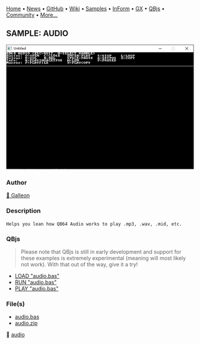 [Home](https://qb64.com) • [News](../../news.md) • [GitHub](https://github.com/QB64Official/qb64) • [Wiki](https://github.com/QB64Official/qb64/wiki) • [Samples](../../samples.md) • [InForm](../../inform.md) • [GX](../../gx.md) • [QBjs](../../qbjs.md) • [Community](../../community.md) • [More...](../../more.md)

## SAMPLE: AUDIO

![screenshot.png](img/screenshot.png)

### Author

[🐝 Galleon](../galleon.md) 

### Description

```text
Helps you lean how QB64 Audio works to play .mp3, .wav, .mid, etc.
```

### QBjs

> Please note that QBjs is still in early development and support for these examples is extremely experimental (meaning will most likely not work). With that out of the way, give it a try!

* [LOAD "audio.bas"](https://v6p9d9t4.ssl.hwcdn.net/html/6029471/index.html?src=https://qb64.com/samples/audio/src/audio.bas)
* [RUN "audio.bas"](https://v6p9d9t4.ssl.hwcdn.net/html/6029471/index.html?mode=auto&src=https://qb64.com/samples/audio/src/audio.bas)
* [PLAY "audio.bas"](https://v6p9d9t4.ssl.hwcdn.net/html/6029471/index.html?mode=play&src=https://qb64.com/samples/audio/src/audio.bas)

### File(s)

* [audio.bas](src/audio.bas)
* [audio.zip](src/audio.zip)

🔗 [audio](../audio.md)
